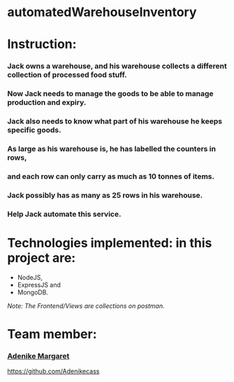 # automatedWarehouseInventory

# Instruction:

### Jack owns a warehouse, and his warehouse collects a different collection of processed food stuff. 
### Now Jack needs to manage the goods to be able to manage production and expiry. 
### Jack also needs to know what part of his warehouse he keeps specific goods. 
### As large as his warehouse is, he has labelled the counters in rows, 
### and each row can only carry as much as 10 tonnes of items. 
### Jack possibly has as many as 25 rows in his warehouse. 
### Help Jack automate this service.

# Technologies implemented: in this project are: 
- NodeJS, 
- ExpressJS and 
- MongoDB. 

*Note: The Frontend/Views are collections on postman.*

# Team member:
### <a href="https://github.com/Adenikecass">Adenike Margaret</a>
https://github.com/Adenikecass
